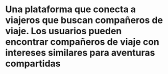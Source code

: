 # Una plataforma que conecta a viajeros que buscan compañeros de viaje. Los usuarios pueden encontrar compañeros de viaje con intereses similares para aventuras compartidas